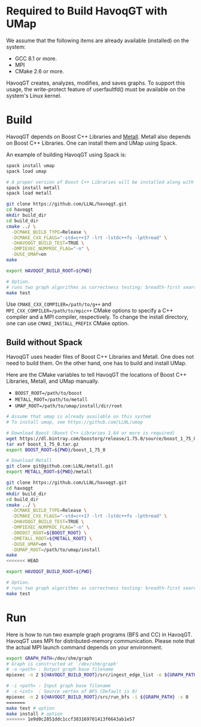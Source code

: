 
# Required to Build HavoqGT with UMap

We assume that the following items are already available (installed) on the system:
- GCC 8.1 or more.
- MPI
- CMake 2.6 or more.

HavoqGT creates, analyzes, modifies, and saves graphs. To support this usage, the write-protect feature of userfaultfd() must be available on the system's Linux kernel.

# Build

HavoqGT depends on Boost C++ Libraries and [Metall](https://github.com/LLNL/metall).
Metall also depends on Boost C++ Libraries.
One can install them and UMap using Spack.

An example of building HavoqGT using Spack is:
```bash
spack install umap
spack load umap

# A proper version of Boost C++ Libraries will be installed along with Metall.
spack install metall
spack load metall

git clone https://github.com/LLNL/havoqgt.git
cd havoqgt
mkdir build_dir
cd build_dir
cmake ../ \
  -DCMAKE_BUILD_TYPE=Release \
  -DCMAKE_CXX_FLAGS="-std=c++17 -lrt -lstdc++fs -lpthread" \
  -DHAVOQGT_BUILD_TEST=TRUE \
  -DMPIEXEC_NUMPROC_FLAG="-n" \
  -DUSE_UMAP=on
make

export HAVOQGT_BUILD_ROOT=${PWD}

# Option.
# runs two graph algorithms as correctness testing: breadth-first search (BFS) and connected components (CC).
make test
```

Use `CMAKE_CXX_COMPILER=/path/to/g++` and `MPI_CXX_COMPILER=/path/to/mpic++` CMake options to specify a C++ compiler and a MPI compiler, respectively.
To change the install directory, one can use `CMAKE_INSTALL_PREFIX` CMake option.


## Build without Spack

HavoqGT uses header files of Boost C++ Libraries and Metall. One does not need to build them.
On the other hand, one has to build and install UMap.

Here are the CMake variables to tell HavoqGT the locations of Boost C++ Libraries, Metall, and UMap manually.
* `BOOST_ROOT=/path/to/boost`
* `METALL_ROOT=/path/to/metall`
* `UMAP_ROOT=/path/to/umap/install/dir/root`


```bash
# Assume that umap is already available on this system
# To install umap, see https://github.com/LLNL/umap

# Download Boost (Boost C++ Libraries 1.64 or more is required)
wget https://dl.bintray.com/boostorg/release/1.75.0/source/boost_1_75_0.tar.gz
tar xvf boost_1_75_0.tar.gz
export BOOST_ROOT=${PWD}/boost_1_75_0

# Download Metall
git clone git@github.com:LLNL/metall.git
export METALL_ROOT=${PWD}/metall

git clone https://github.com/LLNL/havoqgt.git
cd havoqgt
mkdir build_dir
cd build_dir
cmake ../ \
  -DCMAKE_BUILD_TYPE=Release \
  -DCMAKE_CXX_FLAGS="-std=c++17 -lrt -lstdc++fs -lpthread" \
  -DHAVOQGT_BUILD_TEST=TRUE \
  -DMPIEXEC_NUMPROC_FLAG="-n" \
  -DBOOST_ROOT=${BOOST_ROOT} \
  -DMETALL_ROOT=${METALL_ROOT} \
  -DUSE_UMAP=on \
  -DUMAP_ROOT=/path/to/umap/install
make
<<<<<<< HEAD

export HAVOQGT_BUILD_ROOT=${PWD}

# Option.
# runs two graph algorithms as correctness testing: breadth-first search (BFS) and connected components (CC).
make test
```


# Run

Here is how to run two example graph programs (BFS and CC) in HavoqGT.
HavoqGT uses MPI for distributed-memory communication.
Please note that the actual MPI launch command depends on your environment.

```bash
export GRAPH_PATH=/dev/shm/graph
# Graph is constructed at '/dev/shm/graph'
# -o <path> : Output graph base filename
mpiexec -n 2 ${HAVOQGT_BUILD_ROOT}/src/ingest_edge_list -o ${GRAPH_PATH} /path/to/edge_list/file1 /path/to/edge_list/file2 # List edge list files at the end

# -i <path> : Input graph base filename
# -s <int>  : Source vertex of BFS (Default is 0)
mpiexec -n 2 ${HAVOQGT_BUILD_ROOT}/src/run_bfs -i ${GRAPH_PATH} -s 0
=======
make test # option
make install # option
>>>>>>> 1e9d0c2851ddc1ccf383169701413f6643ab1e57
```
